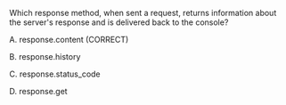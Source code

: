 Which response method, when sent a request, returns information about the server's response and is delivered back to the console? 
 
A. response.content (CORRECT)

B. response.history

C. response.status_code 

D. response.get 
